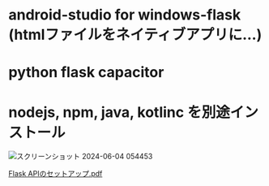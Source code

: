 # android-studio for windows-flask (htmlファイルをネイティブアプリに...)
# python flask capacitor
# nodejs, npm, java, kotlinc を別途インストール

![スクリーンショット 2024-06-04 054453](https://github.com/oolongmask/naitive_app/assets/101494115/aaddf40b-9e47-4a7e-ba19-bcfbb0d0435d)

[Flask APIのセットアップ.pdf](https://github.com/user-attachments/files/15539712/Flask.API.pdf)
